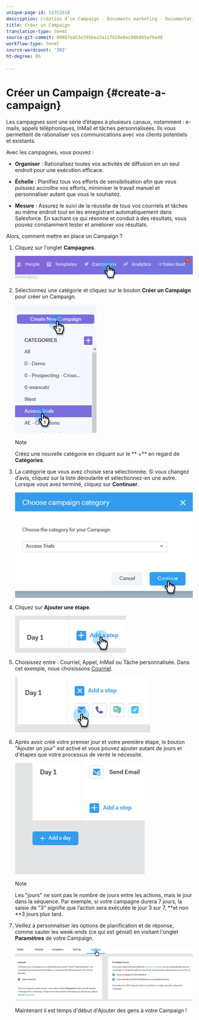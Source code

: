 ```yaml
---
unique-page-id: 14352618
description: Création d’un Campaign - Documents marketing - Documentation du produit
title: Créer un Campaign
translation-type: tm+mt
source-git-commit: 00887ea53e395bea3a11fd28e0ac98b085ef6ed8
workflow-type: tm+mt
source-wordcount: '302'
ht-degree: 0%

---
```



# Créer un Campaign {#create-a-campaign}

Les campagnes sont une série d’étapes à plusieurs canaux, notamment : e-mails, appels téléphoniques, InMail et tâches personnalisées. Ils vous permettent de rationaliser vos communications avec vos clients potentiels et existants.

Avec les campagnes, vous pouvez :

* **Organiser** : Rationalisez toutes vos activités de diffusion en un seul endroit pour une exécution efficace.

* **Échelle** : Planifiez tous vos efforts de sensibilisation afin que vous puissiez accroître vos efforts, minimiser le travail manuel et personnaliser autant que vous le souhaitez.
* **Mesure** : Assurez le suivi de la réussite de tous vos courriels et tâches au même endroit tout en les enregistrant automatiquement dans Salesforce. En sachant ce qui résonne et conduit à des résultats, vous pouvez constamment tester et améliorer vos résultats.

Alors, comment mettre en place un Campaign ?

1. Cliquez sur l&#39;onglet **Campagnes**.

   ![](assets/one-1.png)

1. Sélectionnez une catégorie et cliquez sur le bouton **Créer un Campaign** pour créer un Campaign.

   ![](assets/two-1.png)

   >[!NOTE]
   >
   >Créez une nouvelle catégorie en cliquant sur le ** +** en regard de **Catégories**.

1. La catégorie que vous avez choisie sera sélectionnée. Si vous changez d’avis, cliquez sur la liste déroulante et sélectionnez-en une autre. Lorsque vous avez terminé, cliquez sur **Continuer**.

   ![](assets/three-1.png)

1. Cliquez sur **Ajouter une étape**.

   ![](assets/four-1.png)

1. Choisissez entre : Courriel, Appel, InMail ou Tâche personnalisée. Dans cet exemple, nous choisissons [Courriel](http://docs.marketo.com/display/DOCS/Campaign+Step+Types#CampaignStepTypes-Email).

   ![](assets/five-1.png)

1. Après avoir créé votre premier jour et votre première étape, le bouton &quot;Ajouter un jour&quot; est activé et vous pouvez ajouter autant de jours et d&#39;étapes que votre processus de vente le nécessite.

   ![](assets/six.png)

   >[!NOTE]
   >
   >Les &quot;jours&quot; ne sont pas le nombre de jours entre les actions, mais le jour dans la séquence. Par exemple, si votre campagne durera 7 jours, la saisie de &quot;3&quot; signifie que l’action sera exécutée le jour 3 sur 7, **et non **3 jours plus tard.

1. Veillez à personnaliser les options de planification et de réponse, comme sauter les week-ends (ce qui est génial) en visitant l&#39;onglet **Paramètres** de votre Campaign.

   ![](assets/seven.png)

   Maintenant il est temps d&#39;début d&#39;Ajouter des gens à votre Campaign !

